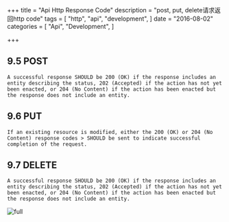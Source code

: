 +++
title = "Api Http Response Code"
description = "post, put, delete请求返回http code"
tags = [
    "http",
    "api",
    "development",
]
date = "2016-08-02"
categories = [
    "Api",
    "Development",
]

+++

## 9.5 POST
`
A successful response SHOULD be 200 (OK) if the response includes an entity describing the status, 202 (Accepted) if the action has not yet been enacted, or 204 (No Content) if the action has been enacted but the response does not include an entity. 
`

## 9.6 PUT
`
If an existing resource is modified, either the 200 (OK) or 204 (No Content) response codes > SHOULD be sent to indicate successful completion of the request.
`

## 9.7 DELETE
`
A successful response SHOULD be 200 (OK) if the response includes an entity describing the status, 202 (Accepted) if the action has not yet been enacted, or 204 (No Content) if the action has been enacted but the response does not include an entity.
`


![full](/whhD1.png)

